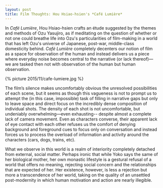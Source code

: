 ```yaml
---
layout: post
title: Film Thoughts: Hou Hsiao-hsien's *Café Lumière*
---
```


In *Café Lumière*, Hou Hsiao-hsien crafts an étude suggested by the themes and methods of Ozu Yasujiro, as if meditating on the question of whether or not one could breathe life into Ozu's particularities of film-making in a world that has left Ozu's universe of Japanese, post-war, middle-class domesticity behind. *Café Lumière* completely decenters our notion of film as a space for observation of the human and instead delivers us a piece where everyday noise becomes central to the narrative (or lack thereof)—we are tasked then not with observation of the human but human observation. 

{% picture 2015/11/cafe-lumiere.jpg %} 

The film’s silence makes uncomfortably obvious the unresolved possibilities of each scene, but it seems as though this vagueness is not to prompt us to attempt the (in this case, impossible) task of filling in narrative gaps but only to leave space and direct focus on the incredibly dense composition of individual shots. The density of each shot is not uncomfortable, but undeniably overwhelming—even exhausting-- despite almost a complete lack of camera movement. Even as characters converse, their apparent lack of eye contact with each other refuses us the comfort of denying background and foreground cues to focus only on conversation and instead forces us to process the overload of information and activity around the characters (cars, dogs, trains, etc). What we observe in this world is a realm of interiority completely detached from external, social matter. Perhaps ironic that while Yoko says the same of her biological mother, her own monastic lifestyle is a gestural refusal of a world that offers no meaning, rejecting social concern and the relationships that are expected of her. Her existence, however, is less a rejection but more a transcendence of her world, taking on the quality of an unsettled post-modernity in which human motivation and action are nearly illegible.